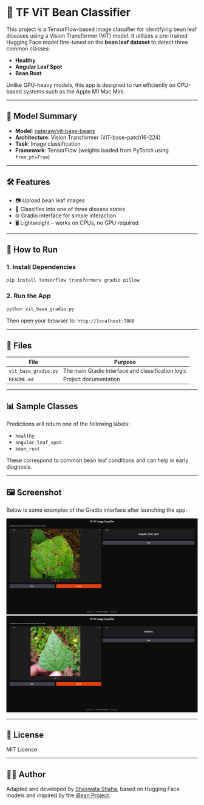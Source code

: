 # 🌱 TF ViT Bean Classifier

This project is a TensorFlow-based image classifier for identifying bean leaf diseases using a Vision Transformer (ViT) model. It utilizes a pre-trained Hugging Face model fine-tuned on the **bean leaf dataset** to detect three common classes:

- **Healthy**
- **Angular Leaf Spot**
- **Bean Rust**

Unlike GPU-heavy models, this app is designed to run efficiently on CPU-based systems such as the Apple M1 Mac Mini.

---

## 🧠 Model Summary

- **Model**: [nateraw/vit-base-beans](https://huggingface.co/nateraw/vit-base-beans)
- **Architecture**: Vision Transformer (ViT-base-patch16-224)
- **Task**: Image classification
- **Framework**: TensorFlow (weights loaded from PyTorch using `from_pt=True`)

---

## 🛠️ Features

- 📷 Upload bean leaf images  
- 🧠 Classifies into one of three disease states  
- 🌐 Gradio interface for simple interaction  
- 🖥️ Lightweight – works on CPUs, no GPU required  

---

## 🚀 How to Run

### 1. Install Dependencies

```bash
pip install tensorflow transformers gradio pillow
```

### 2. Run the App

```bash
python vit_base_gradio.py
```

Then open your browser to: `http://localhost:7860`

---

## 📂 Files

| File                 | Purpose                                        |
|----------------------|------------------------------------------------|
| `vit_base_gradio.py` | The main Gradio interface and classification logic |
| `README.md`          | Project documentation                         |

---

## 📊 Sample Classes

Predictions will return one of the following labels:

- `healthy`
- `angular_leaf_spot`
- `bean_rust`

These correspond to common bean leaf conditions and can help in early diagnosis.

---

## 🖼️ Screenshot

Below is some examples of the Gradio interface after launching the app:

![App Screenshot](TF_VIT_1_screenshot.png)
![App Screenshot](TF_vit_2_screenshot.png)


---

## 📄 License

MIT License

---

## 👨‍💻 Author

Adapted and developed by [Shaswata Shaha](https://github.com/shaswatashaha), based on Hugging Face models and inspired by the [iBean Project](https://github.com/AI-Lab-Makerere/ibean).
